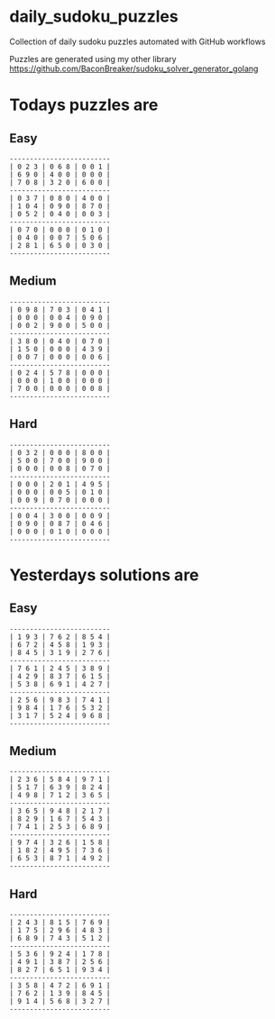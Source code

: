 
# daily_sudoku_puzzles 

Collection of daily sudoku puzzles automated with GitHub workflows 

Puzzles are generated using my other library https://github.com/BaconBreaker/sudoku_solver_generator_golang 
 

# Todays puzzles are 

## Easy 

```
-------------------------
| 0 2 3 | 0 6 8 | 0 0 1 | 
| 6 9 0 | 4 0 0 | 0 0 0 | 
| 7 0 8 | 3 2 0 | 6 0 0 | 
-------------------------
| 0 3 7 | 0 8 0 | 4 0 0 | 
| 1 0 4 | 0 9 0 | 8 7 0 | 
| 0 5 2 | 0 4 0 | 0 0 3 | 
-------------------------
| 0 7 0 | 0 0 0 | 0 1 0 | 
| 0 4 0 | 0 0 7 | 5 0 6 | 
| 2 8 1 | 6 5 0 | 0 3 0 | 
-------------------------
```
## Medium 

```
-------------------------
| 0 9 8 | 7 0 3 | 0 4 1 | 
| 0 0 0 | 0 0 4 | 0 9 0 | 
| 0 0 2 | 9 0 0 | 5 0 0 | 
-------------------------
| 3 8 0 | 0 4 0 | 0 7 0 | 
| 1 5 0 | 0 0 0 | 4 3 9 | 
| 0 0 7 | 0 0 0 | 0 0 6 | 
-------------------------
| 0 2 4 | 5 7 8 | 0 0 0 | 
| 0 0 0 | 1 0 0 | 0 0 0 | 
| 7 0 0 | 0 0 0 | 0 0 8 | 
-------------------------
```
## Hard 

```
-------------------------
| 0 3 2 | 0 0 0 | 8 0 0 | 
| 5 0 0 | 7 0 0 | 9 0 0 | 
| 0 0 0 | 0 0 8 | 0 7 0 | 
-------------------------
| 0 0 0 | 2 0 1 | 4 9 5 | 
| 0 0 0 | 0 0 5 | 0 1 0 | 
| 0 0 9 | 0 7 0 | 0 0 0 | 
-------------------------
| 0 0 4 | 3 0 0 | 0 0 9 | 
| 0 9 0 | 0 8 7 | 0 4 6 | 
| 0 0 0 | 0 1 0 | 0 0 0 | 
-------------------------
```
# Yesterdays solutions are 

## Easy 

```
-------------------------
| 1 9 3 | 7 6 2 | 8 5 4 | 
| 6 7 2 | 4 5 8 | 1 9 3 | 
| 8 4 5 | 3 1 9 | 2 7 6 | 
-------------------------
| 7 6 1 | 2 4 5 | 3 8 9 | 
| 4 2 9 | 8 3 7 | 6 1 5 | 
| 5 3 8 | 6 9 1 | 4 2 7 | 
-------------------------
| 2 5 6 | 9 8 3 | 7 4 1 | 
| 9 8 4 | 1 7 6 | 5 3 2 | 
| 3 1 7 | 5 2 4 | 9 6 8 | 
-------------------------
```
## Medium 

```
-------------------------
| 2 3 6 | 5 8 4 | 9 7 1 | 
| 5 1 7 | 6 3 9 | 8 2 4 | 
| 4 9 8 | 7 1 2 | 3 6 5 | 
-------------------------
| 3 6 5 | 9 4 8 | 2 1 7 | 
| 8 2 9 | 1 6 7 | 5 4 3 | 
| 7 4 1 | 2 5 3 | 6 8 9 | 
-------------------------
| 9 7 4 | 3 2 6 | 1 5 8 | 
| 1 8 2 | 4 9 5 | 7 3 6 | 
| 6 5 3 | 8 7 1 | 4 9 2 | 
-------------------------
```
## Hard 

```
-------------------------
| 2 4 3 | 8 1 5 | 7 6 9 | 
| 1 7 5 | 2 9 6 | 4 8 3 | 
| 6 8 9 | 7 4 3 | 5 1 2 | 
-------------------------
| 5 3 6 | 9 2 4 | 1 7 8 | 
| 4 9 1 | 3 8 7 | 2 5 6 | 
| 8 2 7 | 6 5 1 | 9 3 4 | 
-------------------------
| 3 5 8 | 4 7 2 | 6 9 1 | 
| 7 6 2 | 1 3 9 | 8 4 5 | 
| 9 1 4 | 5 6 8 | 3 2 7 | 
-------------------------
```
